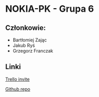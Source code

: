 # NOKIA-PK - Grupa 6

## Członkowie:
- Bartłomiej Zając
- Jakub Ryś
- Grzegorz Franczak
## Linki
[Trello invite](https://trello.com/invite/b/q7Utds6P/ff02152ee201accaff37f8410b1b0849/pk-nokia-grupa-6)

[Github repo](https://github.com/bartos97/NOKIA-PK)
